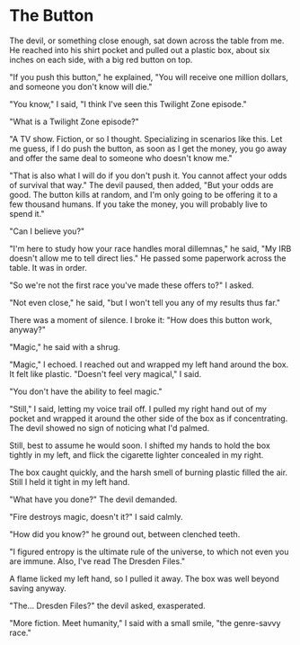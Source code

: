 # The Button

The devil, or something close enough, sat down across the table from me.  He reached into his shirt pocket and pulled out a plastic box, about six inches on each side, with a big red button on top.

"If you push this button," he explained, "You will receive one million dollars, and someone you don't know will die."

"You know," I said, "I think I've seen this Twilight Zone episode."

"What is a Twilight Zone episode?"

"A TV show.  Fiction, or so I thought.  Specializing in scenarios like this.  Let me guess, if I do push the button, as soon as I get the money, you go away and offer the same deal to someone who doesn't know me."

"That is also what I will do if you don't push it.  You cannot affect your odds of survival that way."  The devil paused, then added, "But your odds are good.  The button kills at random, and I'm only going to be offering it to a few thousand humans.  If you take the money, you will probably live to spend it."

"Can I believe you?"

"I'm here to study how your race handles moral dillemnas," he said, "My IRB doesn't allow me to tell direct lies."  He passed some paperwork across the table.  It was in order.

"So we're not the first race you've made these offers to?" I asked.

"Not even close," he said, "but I won't tell you any of my results thus far."

There was a moment of silence.  I broke it: "How does this button work, anyway?"

"Magic," he said with a shrug.

"Magic," I echoed.  I reached out and wrapped my left hand around the box.  It felt like plastic.  "Doesn't feel very magical," I said.

"You don't have the ability to feel magic."

"Still," I said, letting my voice trail off.  I pulled my right hand out of my pocket and wrapped it around the other side of the box as if concentrating.  The devil showed no sign of noticing what I'd palmed.

Still, best to assume he would soon.  I shifted my hands to hold the box tightly in my left, and flick the cigarette lighter concealed in my right.

The box caught quickly, and the harsh smell of burning plastic filled the air.  Still I held it tight in my left hand.

"What have you done?" The devil demanded.

"Fire destroys magic, doesn't it?" I said calmly.

"How did you know?" he ground out, between clenched teeth.

"I figured entropy is the ultimate rule of the universe, to which not even you are immune.  Also, I've read The Dresden Files." 

A flame licked my left hand, so I pulled it away.  The box was well beyond saving anyway.

"The... Dresden Files?" the devil asked, exasperated.

"More fiction.  Meet humanity," I said with a small smile, "the genre-savvy race."
